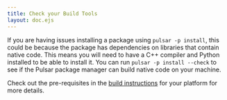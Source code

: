 ```yaml
---
title: Check your Build Tools
layout: doc.ejs
---
```


If you are having issues installing a package using `pulsar -p install`, this
could be because the package has dependencies on libraries that contain native
code. This means you will need to have a C++ compiler and Python installed to be
able to install it. You can run `pulsar -p install --check` to see if the Pulsar
package manager can build native code on your machine.

Check out the pre-requisites in the [build instructions](#requirements-and-dependencies)
for your platform for more details.
